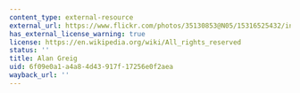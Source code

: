 ```yaml
---
content_type: external-resource
external_url: https://www.flickr.com/photos/35130853@N05/15316525432/in/album-72157647849872066/
has_external_license_warning: true
license: https://en.wikipedia.org/wiki/All_rights_reserved
status: ''
title: Alan Greig
uid: 6f09e0a1-a4a8-4d43-917f-17256e0f2aea
wayback_url: ''
---
```


